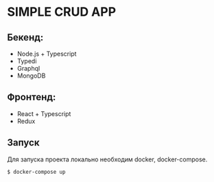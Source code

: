 # SIMPLE CRUD APP

## Бекенд:
- Node.js + Typescript
- Typedi
- Graphql
- MongoDB

## Фронтенд:

- React + Typescript
- Redux

## Запуск

Для запуска проекта локально необходим docker, docker-compose.

```bash
$ docker-compose up
```
